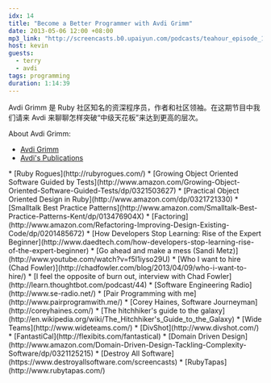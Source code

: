 ```yaml
---
idx: 14
title: "Become a Better Programmer with Avdi Grimm"
date: 2013-05-06 12:00 +08:00
mp3_link: "http://screencasts.b0.upaiyun.com/podcasts/teahour_episode_14.m4a"
host: kevin
guests:
  - terry
  - avdi
tags: programming
duration: 1:14:39
---
```


Avdi Grimm 是 Ruby 社区知名的资深程序员，作者和社区领袖。在这期节目中我们请来 Avdi 来聊聊怎样突破“中级天花板”来达到更高的层次。

About Avdi Grimm:

* [Avdi Grimm](http://about.avdi.org/)
* [Avdi's Publications](https://shiprise.dpdcart.com/)

<section class="notes" markdown="1">
  * [Ruby Rogues](http://rubyrogues.com/)
  * [Growing Object Oriented Software Guided by Tests](http://www.amazon.com/Growing-Object-Oriented-Software-Guided-Tests/dp/0321503627)
  * [Practical Object Oriented Design in Ruby](http://www.amazon.com/dp/0321721330)
  * [Smalltalk Best Practice Patterns](http://www.amazon.com/Smalltalk-Best-Practice-Patterns-Kent/dp/013476904X)
  * [Factoring](http://www.amazon.com/Refactoring-Improving-Design-Existing-Code/dp/0201485672)
  * [How Developers Stop Learning: Rise of the Expert Beginner](http://www.daedtech.com/how-developers-stop-learning-rise-of-the-expert-beginner)
  * [Go ahead and make a mess (Sandi Metz)](http://www.youtube.com/watch?v=f5I1iyso29U)
  * [Who I want to hire (Chad Fowler)](http://chadfowler.com/blog/2013/04/09/who-i-want-to-hire/)
  * [I feel the opposite of burn out, interview with Chad Fowler](http://learn.thoughtbot.com/podcast/44)
  * [Software Engineering Radio](http://www.se-radio.net/)
  * [Pair Programming with me](http://www.pairprogramwith.me/)
  * [Corey Haines, Software Journeyman](http://coreyhaines.com/)
  * [The hitchhiker's guide to the galaxy](http://en.wikipedia.org/wiki/The_Hitchhiker's_Guide_to_the_Galaxy)
  * [Wide Teams](http://www.wideteams.com/)
  * [DivShot](http://www.divshot.com/)
  * [FantastiCal](http://flexibits.com/fantastical)
  * [Domain Driven Design](http://www.amazon.com/Domain-Driven-Design-Tackling-Complexity-Software/dp/0321125215)
  * [Destroy All Software](https://www.destroyallsoftware.com/screencasts)
  * [RubyTapas](http://www.rubytapas.com/)
</section>
